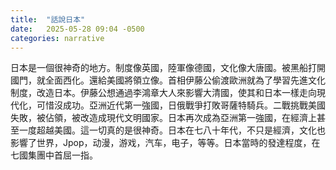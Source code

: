 ```yaml
---
title:  "話說日本"
date:   2025-05-28 09:04 -0500
categories: narrative
---
```


日本是一個很神奇的地方。制度像英國，陸軍像德國，文化像大唐國。被黑船打開國門，就全面西化。還給美國將領立像。首相伊藤公偷渡歐洲就為了學習先進文化制度，改造日本。伊藤公想通過李鴻章大人來影響大清國，使其和日本一樣走向現代化，可惜沒成功。亞洲近代第一強國，日俄戰爭打敗哥薩特騎兵。二戰挑戰美國失敗，被佔領，被改造成現代文明國家。日本再次成為亞洲第一強國，在經濟上甚至一度超越美國。這一切真的是很神奇。日本在七八十年代，不只是經濟，文化也影響了世界，Jpop，动漫，游戏，汽车，电子，等等。日本當時的發達程度，在七國集團中首屈一指。

